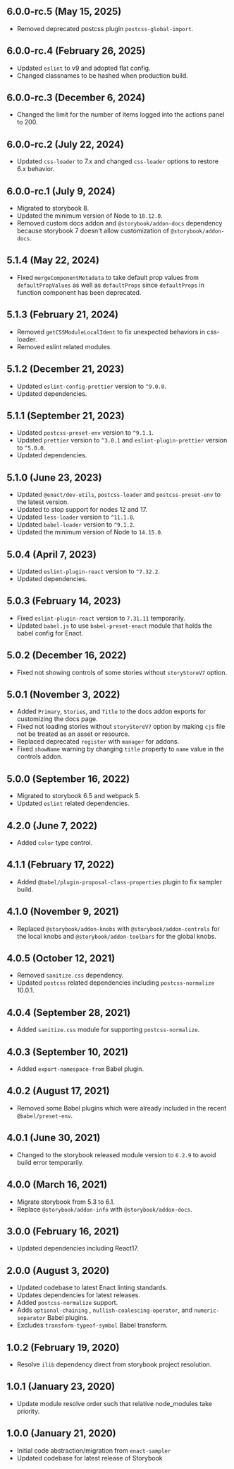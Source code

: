 ## 6.0.0-rc.5 (May 15, 2025)

* Removed deprecated postcss plugin `postcss-global-import`.

## 6.0.0-rc.4 (February 26, 2025)

* Updated `eslint` to v9 and adopted flat config.
* Changed classnames to be hashed when production build.

## 6.0.0-rc.3 (December 6, 2024)

* Changed the limit for the number of items logged into the actions panel to 200.

## 6.0.0-rc.2 (July 22, 2024)

* Updated `css-loader` to 7.x and changed `css-loader` options to restore 6.x behavior.

## 6.0.0-rc.1 (July 9, 2024)

* Migrated to storybook 8.
* Updated the minimum version of Node to `18.12.0`.
* Removed custom docs addon and `@storybook/addon-docs` dependency because storybook 7 doesn't allow customization of `@storybook/addon-docs`.

## 5.1.4 (May 22, 2024)

* Fixed `mergeComponentMetadata` to take default prop values from `defaultPropValues` as well as `defaultProps` since `defaultProps` in function component has been deprecated.

## 5.1.3 (February 21, 2024)

* Removed `getCSSModuleLocalIdent` to fix unexpected behaviors in css-loader.
* Removed eslint related modules.

## 5.1.2 (December 21, 2023)

* Updated `eslint-config-prettier` version to `^9.0.0`.
* Updated dependencies.

## 5.1.1 (September 21, 2023)

* Updated `postcss-preset-env` version to `^9.1.1`.
* Updated `prettier` version to `^3.0.1` and `eslint-plugin-prettier` version to `^5.0.0`.
* Updated dependencies.

## 5.1.0 (June 23, 2023)

* Updated `@enact/dev-utils`, `postcss-loader` and `postcss-preset-env` to the latest version.
* Updated to stop support for nodes 12 and 17.
* Updated `less-loader` version to `^11.1.0`.
* Updated `babel-loader` version to `^9.1.2`.
* Updated the minimum version of Node to `14.15.0`.

## 5.0.4 (April 7, 2023)

* Updated `eslint-plugin-react` version to `^7.32.2`.
* Updated dependencies.

## 5.0.3 (February 14, 2023)

* Fixed `eslint-plugin-react` version to `7.31.11` temporarily.
* Updated `babel.js` to use `babel-preset-enact` module that holds the babel config for Enact.

## 5.0.2 (December 16, 2022)

* Fixed not showing controls of some stories without `storyStoreV7` option.

## 5.0.1 (November 3, 2022)

* Added `Primary`, `Stories`, and `Title` to the docs addon exports for customizing the docs page.
* Fixed not loading stories without `storyStoreV7` option by making `cjs` file not be treated as an asset or resource.
* Replaced deprecated `register` with `manager` for addons.
* Fixed `showName` warning by changing `title` property to `name` value in the controls addon.

## 5.0.0 (September 16, 2022)

* Migrated to storybook 6.5 and webpack 5.
* Updated `eslint` related dependencies.

## 4.2.0 (June 7, 2022)

* Added `color` type control.

## 4.1.1 (February 17, 2022)

* Added `@babel/plugin-proposal-class-properties` plugin to fix sampler build.

## 4.1.0 (November 9, 2021)

* Replaced `@storybook/addon-knobs` with `@storybook/addon-controls` for the local knobs and `@storybook/addon-toolbars` for the global knobs.

## 4.0.5 (October 12, 2021)

* Removed `sanitize.css` dependency.
* Updated `postcss` related dependencies including `postcss-normalize` 10.0.1.

## 4.0.4 (September 28, 2021)

* Added `sanitize.css` module for supporting `postcss-normalize`.

## 4.0.3 (September 10, 2021)

* Added `export-namespace-from` Babel plugin.

## 4.0.2 (August 17, 2021)

* Removed some Babel plugins which were already included in the recent `@babel/preset-env`.

## 4.0.1 (June 30, 2021)

* Changed to the storybook released module version to `6.2.9` to avoid build error temporarily.

## 4.0.0 (March 16, 2021)

* Migrate storybook from 5.3 to 6.1.
* Replace `@storybook/addon-info` with `@storybook/addon-docs`.

## 3.0.0 (February 16, 2021)

* Updated dependencies including React17.

## 2.0.0 (August 3, 2020)

* Updated codebase to latest Enact linting standards.
* Updates dependencies for latest releases.
* Added `postcss-normalize` support.
* Adds `optional-chaining` , `nullish-coalescing-operator`, and `numeric-separator` Babel plugins.
* Excludes `transform-typeof-symbol` Babel transform.

## 1.0.2 (February 19, 2020)

* Resolve `ilib` dependency direct from storybook project resolution.

## 1.0.1 (January 23, 2020)

* Update module resolve order such that relative node_modules take priority.

## 1.0.0 (January 21, 2020)

* Initial code abstraction/migration from `enact-sampler`
* Updated codebase for latest release of Storybook
